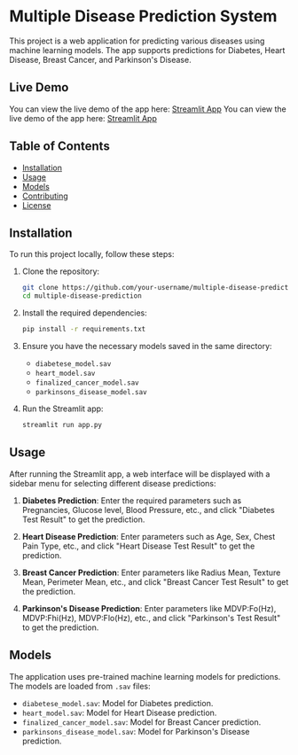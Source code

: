 # Multiple Disease Prediction System

This project is a web application for predicting various diseases using machine learning models. The app supports predictions for Diabetes, Heart Disease, Breast Cancer, and Parkinson's Disease.



## Live Demo

You can view the live demo of the app here: [Streamlit App](https://multiple-disease-prediction-web-app-tudfk3zpoycmmfccpnxj2s.streamlit.app/)
You can view the live demo of the app here: [Streamlit App]([https://multiple-disease-prediction-web-app-tudfk3zpoycmmfccpnxj2s.streamlit.app/](https://multiple-disease-prediction-web-app-yhwy.onrender.com))

## Table of Contents
- [Installation](#installation)
- [Usage](#usage)
- [Models](#models)
- [Contributing](#contributing)
- [License](#license)

## Installation

To run this project locally, follow these steps:

1. Clone the repository:
    ```bash
    git clone https://github.com/your-username/multiple-disease-prediction.git
    cd multiple-disease-prediction
    ```

2. Install the required dependencies:
    ```bash
    pip install -r requirements.txt
    ```

3. Ensure you have the necessary models saved in the same directory:
    - `diabetese_model.sav`
    - `heart_model.sav`
    - `finalized_cancer_model.sav`
    - `parkinsons_disease_model.sav`

4. Run the Streamlit app:
    ```bash
    streamlit run app.py
    ```

## Usage

After running the Streamlit app, a web interface will be displayed with a sidebar menu for selecting different disease predictions:

1. **Diabetes Prediction**: Enter the required parameters such as Pregnancies, Glucose level, Blood Pressure, etc., and click "Diabetes Test Result" to get the prediction.

2. **Heart Disease Prediction**: Enter parameters such as Age, Sex, Chest Pain Type, etc., and click "Heart Disease Test Result" to get the prediction.

3. **Breast Cancer Prediction**: Enter parameters like Radius Mean, Texture Mean, Perimeter Mean, etc., and click "Breast Cancer Test Result" to get the prediction.

4. **Parkinson's Disease Prediction**: Enter parameters like MDVP:Fo(Hz), MDVP:Fhi(Hz), MDVP:Flo(Hz), etc., and click "Parkinson's Test Result" to get the prediction.

## Models

The application uses pre-trained machine learning models for predictions. The models are loaded from `.sav` files:
- `diabetese_model.sav`: Model for Diabetes prediction.
- `heart_model.sav`: Model for Heart Disease prediction.
- `finalized_cancer_model.sav`: Model for Breast Cancer prediction.
- `parkinsons_disease_model.sav`: Model for Parkinson's Disease prediction.







